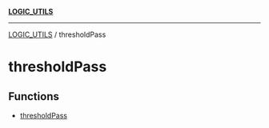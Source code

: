 [**LOGIC_UTILS**](../README.md)

***

[LOGIC_UTILS](../README.md) / thresholdPass

# thresholdPass

## Functions

- [thresholdPass](functions/thresholdPass.md)
